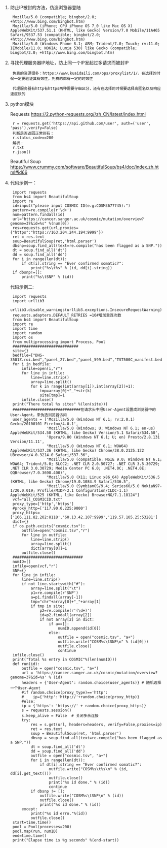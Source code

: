      
1. 防止IP被封的方法，伪造浏览器登陆

        Mozilla/5.0 (compatible; bingbot/2.0; +http://www.bing.com/bingbot.htm)
        Mozilla/5.0 (iPhone; CPU iPhone OS 7_0 like Mac OS X) AppleWebKit/537.51.1 (KHTML, like Gecko) Version/7.0 Mobile/11A465 Safari/9537.53 (compatible; bingbot/2.0; +http://www.bing.com/bingbot.htm)
        Mozilla/5.0 (Windows Phone 8.1; ARM; Trident/7.0; Touch; rv:11.0; IEMobile/11.0; NOKIA; Lumia 530) like Gecko (compatible; bingbot/2.0; +http://www.bing.com/bingbot.htm)

2. 寻找代理服务器IP地址，防止同一个IP发起过多请求而被封IP

        免费的资源很多：https://www.kuaidaili.com/ops/proxylist/1/，在选择的时候一定要验证其有效性，免费的都有一定的时效性
        
        代理服务器有http有https两种需要仔细区分，还有在选择的时候要选择高匿名以及响应速度快的

3. python模块
    
    Requests        https://2.python-requests.org//zh_CN/latest/index.html
    
        r = requests.get('https://api.github.com/user', auth=('user', 'pass'),verify=False)
        判断是否返回正常则有：
        r.status_code==200
        解析：
        r.txt
        r.json()

    Beautiful Soup  https://www.crummy.com/software/BeautifulSoup/bs4/doc/index.zh.html#id66
   
4. 
    代码示例一：

        import requests
        from bs4 import BeautifulSoup
        import re
        id=input("please input COSMIC ID(e.g:COSM3677745):")
        pattern=re.compile(r'\d+')
        num=pattern.findall(id)
        url="https://cancer.sanger.ac.uk/cosmic/mutation/overview?genome=37&id=%s" %(num[0])
        res=requests.get(url,proxies={"https":"https://163.204.244.194:9999"})
        ret = res.text
        soup=BeautifulSoup(ret,'html.parser')
        dbsnp=soup.find_all(text=re.compile("has been flagged as a SNP."))
        dt = soup.find_all('dt')
        dd = soup.find_all('dd')
        for i in range(len(dt)):
            if dt[i].string == "Ever confirmed somatic?":
                print("%s\t%s" % (id, dd[i].string))
        if dbsnp!=[]:
            print("%s\tSNP" % (id))
            
    代码示例二:

        import requests
        import urllib3
        urllib3.disable_warnings(urllib3.exceptions.InsecureRequestWarning)
        requests.adapters.DEFAULT_RETRIES =10#增加重连次数
        from bs4 import BeautifulSoup
        import re
        import time
        import random
        import os
        from multiprocessing import Process, Pool
        #############################
        site={}
        bedfile=["DHS-3501Z.roi.bed","panel_27.bed","panel_599.bed","TST500C_manifest.bed"]
        for i in bedfile:
            infile=open(i,"r")
            for line in infile:
                line=line.strip()
                array=line.split()
                for k in range(int(array[1]),int(array[2])+1):
                    tmp=array[0]+"_"+str(k)
                    site[tmp]=1
            infile.close()
        print("There total %s sites" %(len(site)))
        ##############################在请求头中把User-Agent设置成浏览器中的User-Agent，来伪造浏览器访问
        user_agents = ['Mozilla/5.0 (Windows NT 6.1; rv:2.0.1) Gecko/20100101 Firefox/4.0.1',
                       'Mozilla/5.0 (Windows; U; Windows NT 6.1; en-us) AppleWebKit/534.50 (KHTML, like Gecko) Version/5.1 Safari/534.50',
                       'Opera/9.80 (Windows NT 6.1; U; en) Presto/2.8.131 Version/11.11',
                       "Mozilla/5.0 (Windows NT 6.1; WOW64) AppleWebKit/537.36 (KHTML, like Gecko) Chrome/38.0.2125.122 UBrowser/4.0.3214.0 Safari/537.36",
                       "Mozilla/5.0 (compatible; MSIE 9.0; Windows NT 6.1; WOW64; Trident/5.0; SLCC2; .NET CLR 2.0.50727; .NET CLR 3.5.30729; .NET CLR 3.0.30729; Media Center PC 6.0; .NET4.0C; .NET4.0E; QQBrowser/7.0.3698.400)",
                       "Mozilla/5.0 (X11; Linux x86_64) AppleWebKit/536.5 (KHTML, like Gecko) Chrome/19.0.1084.9 Safari/536.5",
                       "Mozilla/5.0 (SymbianOS/9.4; Series60/5.0 NokiaN97-1/20.0.019; Profile/MIDP-2.1 Configuration/CLDC-1.1) AppleWebKit/525 (KHTML, like Gecko) BrowserNG/7.1.18124"]
        vcf="all_COSMICID.txt"
        proxy_type=['http','https']
        #proxy_http=['117.90.0.225:9000']
        proxy_https=['166.111.82.202:8118','60.13.42.107:9999','119.57.105.25:53281']
        dict={}
        if os.path.exists("cosmic.tsv"):
            outfile=open("cosmic.tsv","r")
            for line in outfile:
                line=line.strip()
                array=line.split()
                dict[array[0]]=1
            outfile.close()
        ###############################
        numID=[]
        infile=open(vcf,"r")
        SNP={}
        for line in infile:
            line=line.strip()
            if not line.startswith("#"):
                array=line.split("\t")
                p1=re.compile(r'SNP')
                a=p1.findall(array[-1])
                tmp="chr"+array[0]+"_"+array[1]
                if tmp in site:
                    p2=re.compile(r'(\d+)')
                    id=p2.findall(array[2])
                    if not array[2] in dict:
                        if a==[]:
                            numID.append(id[0])
                        else:
                            outfile = open("cosmic.tsv", "a+")
                            outfile.write("COSM%s\tSNP\n" % (id[0]))
                            outfile.close()
                            continue
        infile.close()
        print("Total %s entry in COSMIC"%(len(numID)))
        def run(id):
            outfile = open("cosmic.tsv", "a+")
            url = 'https://cancer.sanger.ac.uk/cosmic/mutation/overview?genome=37&id=%s' % (id)
            headers = {'User-Agent': random.choice(user_agents)} # 随机选择一个User-Agent
            #if random.choice(proxy_type)=='http':
            #    ip={'http':'http://'+random.choice(proxy_http)}
            #else:
            ip = {'https': 'https://' + random.choice(proxy_https)}
            s = requests.session()
            s.keep_alive = False  # 关闭多余连接
            try:
                res = s.get(url, headers=headers, verify=False,proxies=ip)
                ret = res.text
                soup = BeautifulSoup(ret, 'html.parser')
                dbsnp = soup.find_all(text=re.compile("has been flagged as a SNP."))
                dt = soup.find_all('dt')
                dd = soup.find_all('dd')
                outfile = open("cosmic.tsv", "a+")
                for i in range(len(dt)):
                    if dt[i].string == "Ever confirmed somatic?":
                        outfile.write("COSM%s\t%s\n" % (id, dd[i].get_text()))
                        outfile.close()
                        print("%s id done." % (id))
                        continue
                if dbsnp != []:
                    outfile.write("COSM%s\tSNP\n" % (id))
                    outfile.close()
                    print("%s id done." % (id))
            except:
                print("%s id erro."%(id))
                outfile.close()
        start=time.time()
        pool = Pool(processes=200)
        pool.map(run, numID)
        end=time.time()
        print("Elapse time is %g seconds" %(end-start))